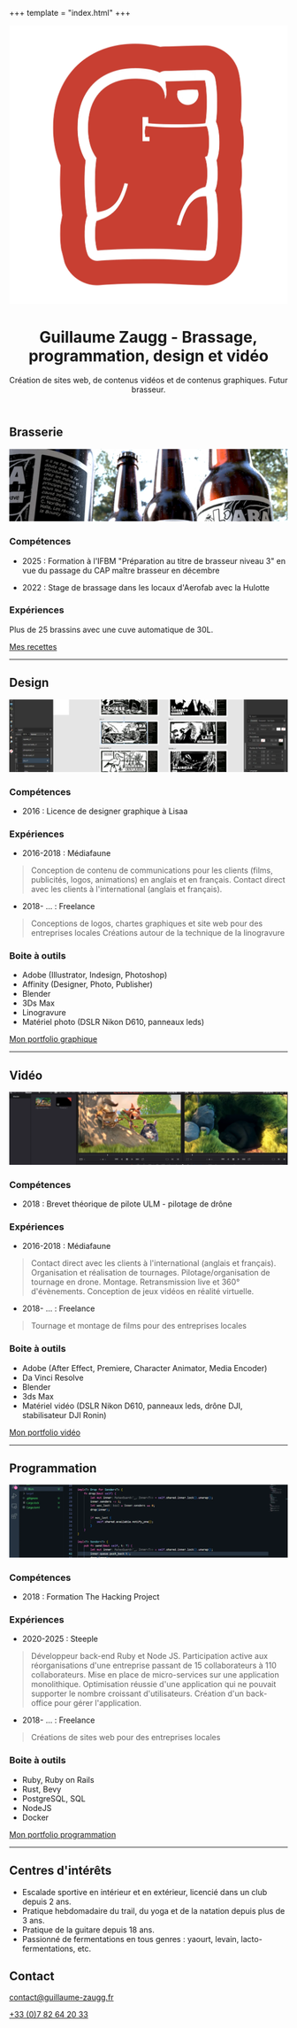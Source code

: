 +++
template = "index.html"
+++

<img src="/logo-hd.webp" id="logo" alt="Guillaume Zaugg">

<header>
<!-- ![Guillaume Zaugg](./logo-hd.webp) -->


# Guillaume Zaugg - Brassage, programmation, design et vidéo

Création de sites web, de contenus vidéos et de contenus graphiques. Futur brasseur.
</header>


<main>

## Brasserie

![Beer banner](./banner-beer.webp)

### Compétences
- 2025 : Formation à l'IFBM "Préparation au titre de brasseur niveau 3" en vue du passage du CAP maître brasseur en décembre

- 2022 : Stage de brassage dans les locaux d'Aerofab avec la Hulotte

### Expériences
Plus de 25 brassins avec une cuve automatique de 30L.

[Mes recettes](https://www.littlebock.fr/brasseurs/montblanc)

---
## Design

![Design banner](./banner-graphic.webp)

### Compétences
- 2016 : Licence de designer graphique à Lisaa

### Expériences
- 2016-2018 : Médiafaune

> Conception de contenu de communications pour les clients (films, publicités, logos, animations) en anglais et en français.
> Contact direct avec les clients à l'international (anglais et français).

- 2018- ... : Freelance

> Conceptions de logos, chartes graphiques et site web pour des entreprises locales
> Créations autour de la technique de la linogravure

### Boite à outils

- Adobe (Illustrator, Indesign, Photoshop)
- Affinity (Designer, Photo, Publisher)
- Blender
- 3Ds Max
- Linogravure
- Matériel photo (DSLR Nikon D610, panneaux leds)

[Mon portfolio graphique](https://www.artstation.com/montblanc159)

---
## Vidéo

![Film banner](./banner-film.webp)

### Compétences
- 2018 : Brevet théorique de pilote ULM - pilotage de drône

### Expériences
- 2016-2018 : Médiafaune

> Contact direct avec les clients à l'international (anglais et français).
> Organisation et réalisation de tournages.
> Pilotage/organisation de tournage en drone.
> Montage.
> Retransmission live et 360° d'évènements.
> Conception de jeux vidéos en réalité virtuelle.

- 2018- ... : Freelance

> Tournage et montage de films pour des entreprises locales

### Boite à outils

- Adobe (After Effect, Premiere, Character Animator, Media Encoder)
- Da Vinci Resolve
- Blender
- 3ds Max
- Matériel vidéo (DSLR Nikon D610, panneaux leds, drône DJI, stabilisateur DJI Ronin)

[Mon portfolio vidéo](https://vimeo.com/guillaumezaugg)

---
## Programmation

![Dev banner](./banner-code.webp)

### Compétences
- 2018 : Formation The Hacking Project

### Expériences
- 2020-2025 : Steeple

> Développeur back-end Ruby et Node JS.
> Participation active aux réorganisations d'une entreprise passant de 15 collaborateurs à 110 collaborateurs.
> Mise en place de micro-services sur une application monolithique.
> Optimisation réussie d'une application qui ne pouvait supporter le nombre croissant d'utilisateurs.
> Création d'un back-office pour gérer l'application.

- 2018- ... : Freelance

> Créations de sites web pour des entreprises locales

### Boite à outils

- Ruby, Ruby on Rails
- Rust, Bevy
- PostgreSQL, SQL
- NodeJS
- Docker

[Mon portfolio programmation](https://github.com/Montblanc159)

---
## Centres d'intérêts
- Escalade sportive en intérieur et en extérieur, licencié dans un club depuis 2 ans.
- Pratique hebdomadaire du trail, du yoga et de la natation depuis plus de 3 ans.
- Pratique de la guitare depuis 18 ans.
- Passionné de fermentations en tous genres : yaourt, levain, lacto-fermentations, etc.

</main>

<footer>

## Contact

[contact@guillaume-zaugg.fr](mailto:contact@guillaume-zaugg.fr)

[+33 (0)7 82 64 20 33](tel:+33782642033)
</footer>